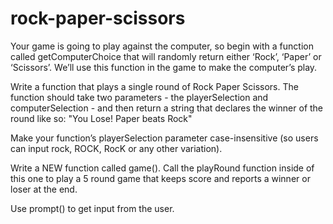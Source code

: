 # rock-paper-scissors

Your game is going to play against the computer, so begin with a function called getComputerChoice that will randomly return either ‘Rock’, ‘Paper’ or ‘Scissors’. We’ll use this function in the game to make the computer’s play.

Write a function that plays a single round of Rock Paper Scissors. The function should take two parameters - the playerSelection and computerSelection - and then return a string that declares the winner of the round like so: "You Lose! Paper beats Rock"

Make your function’s playerSelection parameter case-insensitive (so users can input rock, ROCK, RocK or any other variation).

Write a NEW function called game(). Call the playRound function inside of this one to play a 5 round game that keeps score and reports a winner or loser at the end.

Use prompt() to get input from the user.
